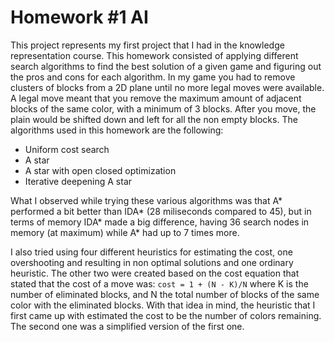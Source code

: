 # Homework #1 AI
This project represents my first project that I had in the knowledge representation course. This homework consisted of applying different search algorithms to find the best solution of a given game and figuring out the pros and cons for each algorithm. In my game you had to remove clusters of blocks from a 2D plane until no more legal moves were available. A legal move meant that you remove the maximum amount of adjacent blocks of the same color, with a minimum of 3 blocks. After you move, the plain would be shifted down and left for all the non empty blocks.
The algorithms used in this homework are the following:
* Uniform cost search
* A star
* A star with open closed optimization
* Iterative deepening A star

What I observed while trying these various algorithms was that A* performed a bit better than IDA* (28 miliseconds compared to 45), but in terms of memory IDA* made a big difference, having 36 search nodes in memory (at maximum) while A* had up to 7 times more.

I also tried using four different heuristics for estimating the cost, one overshooting and resulting in non optimal solutions and one ordinary heuristic. The other two were created based on the cost equation that stated that the cost of a move was:
`cost = 1 + (N - K)/N` where K is the number of eliminated blocks, and N the total number of blocks of the same color with the eliminated blocks. With that idea in mind, the heuristic that I first came up with estimated the cost to be the number of colors remaining. The second one was a simplified version of the first one.
